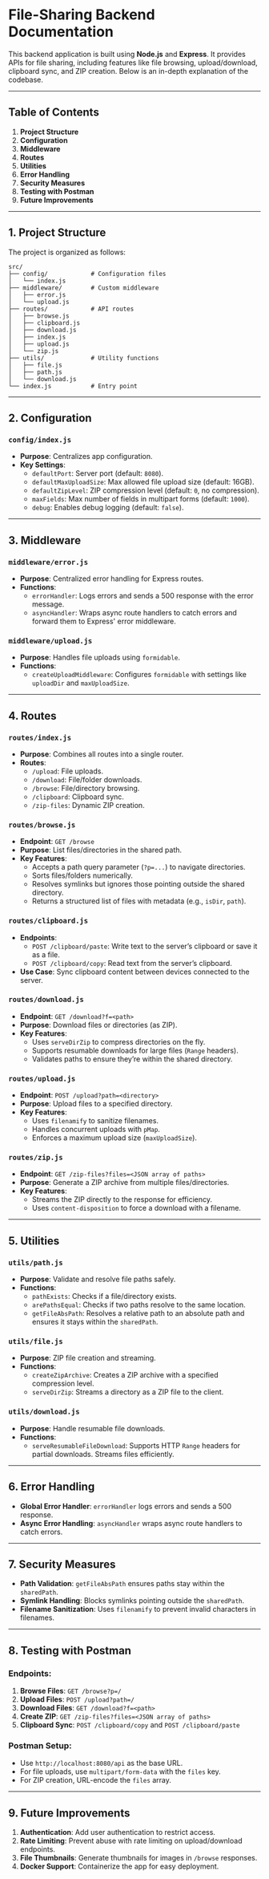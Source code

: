 # **File-Sharing Backend Documentation**

This backend application is built using **Node.js** and **Express**. It provides APIs for file sharing, including features like file browsing, upload/download, clipboard sync, and ZIP creation. Below is an in-depth explanation of the codebase.

---

## **Table of Contents**

1. **Project Structure**
2. **Configuration**
3. **Middleware**
4. **Routes**
5. **Utilities**
6. **Error Handling**
7. **Security Measures**
8. **Testing with Postman**
9. **Future Improvements**

---

## **1. Project Structure**

The project is organized as follows:

```
src/
├── config/            # Configuration files
│   └── index.js
├── middleware/        # Custom middleware
│   ├── error.js
│   └── upload.js
├── routes/            # API routes
│   ├── browse.js
│   ├── clipboard.js
│   ├── download.js
│   ├── index.js
│   ├── upload.js
│   └── zip.js
├── utils/             # Utility functions
│   ├── file.js
│   ├── path.js
│   └── download.js
└── index.js           # Entry point
```

---

## **2. Configuration**

### **`config/index.js`**

- **Purpose**: Centralizes app configuration.
- **Key Settings**:
  - `defaultPort`: Server port (default: `8080`).
  - `defaultMaxUploadSize`: Max allowed file upload size (default: 16GB).
  - `defaultZipLevel`: ZIP compression level (default: `0`, no compression).
  - `maxFields`: Max number of fields in multipart forms (default: `1000`).
  - `debug`: Enables debug logging (default: `false`).

---

## **3. Middleware**

### **`middleware/error.js`**

- **Purpose**: Centralized error handling for Express routes.
- **Functions**:
  - `errorHandler`: Logs errors and sends a 500 response with the error message.
  - `asyncHandler`: Wraps async route handlers to catch errors and forward them to Express' error middleware.

### **`middleware/upload.js`**

- **Purpose**: Handles file uploads using `formidable`.
- **Functions**:
  - `createUploadMiddleware`: Configures `formidable` with settings like `uploadDir` and `maxUploadSize`.

---

## **4. Routes**

### **`routes/index.js`**

- **Purpose**: Combines all routes into a single router.
- **Routes**:
  - `/upload`: File uploads.
  - `/download`: File/folder downloads.
  - `/browse`: File/directory browsing.
  - `/clipboard`: Clipboard sync.
  - `/zip-files`: Dynamic ZIP creation.

### **`routes/browse.js`**

- **Endpoint**: `GET /browse`
- **Purpose**: List files/directories in the shared path.
- **Key Features**:
  - Accepts a path query parameter (`?p=...`) to navigate directories.
  - Sorts files/folders numerically.
  - Resolves symlinks but ignores those pointing outside the shared directory.
  - Returns a structured list of files with metadata (e.g., `isDir`, `path`).

### **`routes/clipboard.js`**

- **Endpoints**:
  - `POST /clipboard/paste`: Write text to the server’s clipboard or save it as a file.
  - `POST /clipboard/copy`: Read text from the server’s clipboard.
- **Use Case**: Sync clipboard content between devices connected to the server.

### **`routes/download.js`**

- **Endpoint**: `GET /download?f=<path>`
- **Purpose**: Download files or directories (as ZIP).
- **Key Features**:
  - Uses `serveDirZip` to compress directories on the fly.
  - Supports resumable downloads for large files (`Range` headers).
  - Validates paths to ensure they’re within the shared directory.

### **`routes/upload.js`**

- **Endpoint**: `POST /upload?path=<directory>`
- **Purpose**: Upload files to a specified directory.
- **Key Features**:
  - Uses `filenamify` to sanitize filenames.
  - Handles concurrent uploads with `pMap`.
  - Enforces a maximum upload size (`maxUploadSize`).

### **`routes/zip.js`**

- **Endpoint**: `GET /zip-files?files=<JSON array of paths>`
- **Purpose**: Generate a ZIP archive from multiple files/directories.
- **Key Features**:
  - Streams the ZIP directly to the response for efficiency.
  - Uses `content-disposition` to force a download with a filename.

---

## **5. Utilities**

### **`utils/path.js`**

- **Purpose**: Validate and resolve file paths safely.
- **Functions**:
  - `pathExists`: Checks if a file/directory exists.
  - `arePathsEqual`: Checks if two paths resolve to the same location.
  - `getFileAbsPath`: Resolves a relative path to an absolute path and ensures it stays within the `sharedPath`.

### **`utils/file.js`**

- **Purpose**: ZIP file creation and streaming.
- **Functions**:
  - `createZipArchive`: Creates a ZIP archive with a specified compression level.
  - `serveDirZip`: Streams a directory as a ZIP file to the client.

### **`utils/download.js`**

- **Purpose**: Handle resumable file downloads.
- **Functions**:
  - `serveResumableFileDownload`: Supports HTTP `Range` headers for partial downloads. Streams files efficiently.

---

## **6. Error Handling**

- **Global Error Handler**: `errorHandler` logs errors and sends a 500 response.
- **Async Error Handling**: `asyncHandler` wraps async route handlers to catch errors.

---

## **7. Security Measures**

- **Path Validation**: `getFileAbsPath` ensures paths stay within the `sharedPath`.
- **Symlink Handling**: Blocks symlinks pointing outside the `sharedPath`.
- **Filename Sanitization**: Uses `filenamify` to prevent invalid characters in filenames.

---

## **8. Testing with Postman**

### **Endpoints**:

1. **Browse Files**: `GET /browse?p=/`
2. **Upload Files**: `POST /upload?path=/`
3. **Download Files**: `GET /download?f=<path>`
4. **Create ZIP**: `GET /zip-files?files=<JSON array of paths>`
5. **Clipboard Sync**: `POST /clipboard/copy` and `POST /clipboard/paste`

### **Postman Setup**:

- Use `http://localhost:8080/api` as the base URL.
- For file uploads, use `multipart/form-data` with the `files` key.
- For ZIP creation, URL-encode the `files` array.

---

## **9. Future Improvements**

1. **Authentication**: Add user authentication to restrict access.
2. **Rate Limiting**: Prevent abuse with rate limiting on upload/download endpoints.
3. **File Thumbnails**: Generate thumbnails for images in `/browse` responses.
4. **Docker Support**: Containerize the app for easy deployment.
